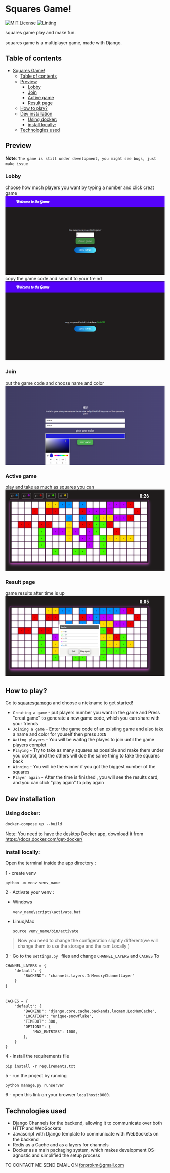 # Squares Game!
[![MIT License](https://img.shields.io/github/license/karamfarhan/channels-multi-player-simple-game)](https://github.com/karamfarhan/channels-multi-player-simple-game/blob/main/LICENCE)
[![Linting](https://github.com/karamfarhan/channels-multi-player-simple-game/actions/workflows/lint.yaml/badge.svg)](https://github.com/karamfarhan/channels-multi-player-simple-game/actions/workflows/lint.yaml)

squares game play and make fun.

squares game is a multiplayer game, made with Django.


## Table of contents

- [Squares Game!](#squares-game)
  - [Table of contents](#table-of-contents)
  - [Preview](#preview)
    - [Lobby](#lobby)
    - [Join](#join)
    - [Active game](#active-game)
    - [Result page](#result-page)
  - [How to play?](#how-to-play)
  - [Dev installation](#dev-installation)
    - [Using docker:](#using-docker)
    - [install locally:](#install-locally)
  - [Technologies used](#technologies-used)

## Preview

<note>

**Note**: `The game is still under development, you might see bugs, just make issue`

</note>

### Lobby
choose how much players you want by typing a number and click creat game
![Alt Text](/assets/create-game-players-number.png)
copy the game code and send it to your freind
![Alt Text](/assets/create-game-done.png)
### Join
put the game code and choose name and color
![Alt Text](/assets/join-game.png)
### Active game
play and take as much as squares you can
![Alt Text](/assets/play5-dashboard.png)

### Result page
game results after time is up
![Alt Text](/assets/play-again.png)


## How to play?

Go to [squaresgamego](https://squaresgamego.herokuapp.com) and choose a nickname to get started!

- `Creating a game` - put players number you want in the game and Press "creat game" to generate a new game code, which you can share with your friends
- `Joining a game` - Enter the game code of an existing game and also take a name and color for youself then press `JOIN`
- `Waitng players` - You will be waitng the playes to join until the game players complet
- `Playing` - Try to take as many squares  as possible and make them under you control, and the others will doe the same thing to take the squares back
- `Winning` - You will be the winner if you got the biggest number of the squares
- `Player again` - After the time is finished , you will see the results card, and  you can click "play again" to play again

## Dev installation

### Using docker:
```shell
docker-compose up --build
```
Note: You need to have the desktop Docker app, download it from https://docs.docker.com/get-docker/

### install locally:

Open the terminal inside the app directory :

1 - create venv
```
python -m venv venv_name
```
2 - Activate your venv :<br>
   - Windows  
        ```
        venv_name\scripts\activate.bat
        ```
   - Linux,Mac  
        ```
        source venv_name/bin/activate
        ```

> Now you need to change the configeration slightly different(we will change them to use the storage and the ram Locally )

3 - Go to the `settings.py ` files and change `CHANNEL_LAYERS` and `CACHES` To


```
CHANNEL_LAYERS = {
    "default": {
        "BACKEND": "channels.layers.InMemoryChannelLayer"
    }
}


CACHES = {
    "default": {
        "BACKEND": "django.core.cache.backends.locmem.LocMemCache",
        "LOCATION": "unique-snowflake",
        "TIMEOUT": 300,
        "OPTIONS": {
            "MAX_ENTRIES": 1000,
        },
    }
}
```


4 - install the requirements file
```
pip install -r requirements.txt

```
5 - run the project by running
```
python manage.py runserver
```
6 - open this link on your browser `localhost:8000`.<br />
## Technologies used



- Django Channels for the backend, allowing it to communicate over both HTTP and WebSockets
- Javascript with Django template to communicate with WebSockets on the backend
- Redis as a Cache and as a layers for channels
- Docker as a main packaging system, which makes development OS-agnostic and simplified the setup process





TO CONTACT ME SEND EMAIL ON forprokm@gmail.com
